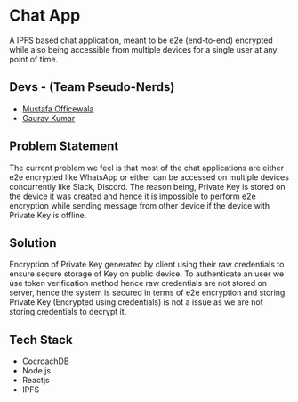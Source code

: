# Chat App

A IPFS based chat application, meant to be e2e (end-to-end) encrypted while also being accessible from multiple devices for a single user at any point of time.

## Devs - (Team Pseudo-Nerds)

- [Mustafa Officewala](https://github.com/Mustafa2856)
- [Gaurav Kumar](https://github.com/GrayFlas)

## Problem Statement

The current problem we feel is that most of the chat applications are either e2e encrypted like WhatsApp or either can be accessed on multiple devices concurrently like Slack, Discord.
The reason being, Private Key is stored on the device it was created and hence it is impossible to perform e2e encryption while sending message from other device if the device with Private Key is offline.

## Solution

Encryption of Private Key generated by client using their raw credentials to ensure secure storage of Key on public device.
To authenticate an user we use token verification method hence raw credentials are not stored on server, hence the system is secured in terms of e2e encryption and storing Private Key (Encrypted using credentials) is not a issue as we are not storing credentials to decrypt it.

## Tech Stack

- CocroachDB
- Node.js
- Reactjs
- IPFS

